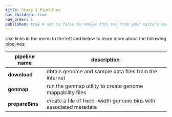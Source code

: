 ```yaml
---
title: Stage 1 Pipelines
has_children: true
nav_order: 1
published: true # set to false to remove this tab from your suite's doc site
---
```


Use links in the menu to the left and below to learn more about 
the following pipelines:

| pipeline name  | description |
|----------------|-------------|
| **download**    | obtain genome and sample data files from the internet |
| **genmap**      | run the genmap utility to create genome mappability files |
| **prepareBins** | create a file of fixed-width genome bins with associated metadata |
